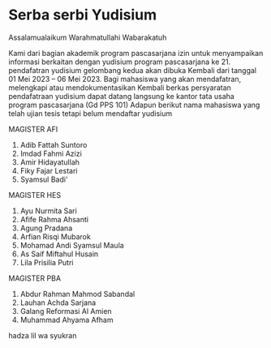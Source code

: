# Serba serbi Yudisium

Assalamualaikum Warahmatullahi Wabarakatuh

Kami dari bagian akademik program pascasarjana izin untuk menyampaikan informasi berkaitan dengan yudisium program pascasarjana ke 21.
pendafatran yudisium gelombang kedua akan dibuka Kembali dari tanggal 01 Mei 2023 – 06 Mei 2023. Bagi mahasiswa yang akan mendafatran, melengkapi atau mendokumentasikan Kembali berkas persyaratan pendafatraan yudisium dapat datang langsung ke kantor tata usaha program pascasarjana (Gd PPS 101)
Adapun berikut nama mahasiswa yang telah ujian tesis tetapi belum mendaftar yudisium

MAGISTER AFI
1.  Adib Fattah Suntoro
2.  Imdad Fahmi Azizi
3.  Amir Hidayatullah
4.  Fiky Fajar Lestari
5.  Syamsul Badi'

MAGISTER HES
1.  Ayu Nurmita Sari
2.  Afife Rahma Ahsanti
3.  Agung Pradana
4.  Arfian Risqi Mubarok
5.  Mohamad Andi Syamsul Maula
6.  As Saif Miftahul Husain
7.  Lila Prisilia Putri

MAGISTER PBA
1.  Abdur Rahman Mahmod Sabandal
2.  Lauhan Achda Sarjana
3.  Galang Reformasi Al Amien
4.  Muhammad Ahyama Afham

hadza lil wa syukran